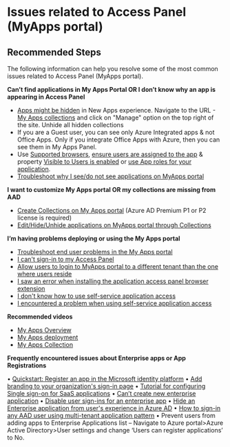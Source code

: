 <properties
  pagetitle="Issues related to Access Panel (MyApps portal)"
  description=""
  service=""
  resource=""
  ms.author="shchaur"
  selfhelptype="Generic"
  supporttopicids="32570265"
  productpesids="16575"
  cloudenvironments="public, fairfax, mooncake, blackforest, ussec, usnat"
  disableclouds=""
  articleid="c0a081be-be4b-47d1-8b3d-20bd8e6099ed"
  ownershipid="AzureIdentity_EnterpriseApps" />
# Issues related to Access Panel (MyApps portal)


## **Recommended Steps**

The following information can help you resolve some of the most common issues related to Access Panel (MyApps portal).

**Can’t find applications in My Apps Portal OR I don’t know why an app is appearing in Access Panel**

* [Apps might be hidden](https://docs.microsoft.com/azure/active-directory/user-help/my-apps-portal-user-collections) in New Apps experience. Navigate to the URL -  [My Apps collections](https://myapplications.microsoft.com/?endUserCollections) and click on "Manage" option on the top right of the site. Unhide all hidden collections
* If you are a Guest user, you can see only Azure Integrated apps & not Office Apps. Only if you integrate Office Apps with Azure, then you can see them in My Apps Panel.
* Use [Supported browsers](https://docs.microsoft.com/azure/active-directory/user-help/my-apps-portal-end-user-access), [ensure users are assigned to the app](https://docs.microsoft.com/azure/active-directory/manage-apps/add-application-portal-assign-users) & property [Visible to Users is enabled](https://docs.microsoft.com/azure/active-directory/manage-apps/add-application-portal-configure) or [use App roles for your application](https://docs.microsoft.com/azure/active-directory/develop/howto-add-app-roles-in-azure-ad-apps#app-roles-ui--preview). 
* [Troubleshoot why I see/do not see applications on MyApps portal](https://docs.microsoft.com/azure/active-directory/manage-apps/application-sign-in-other-problem-access-panel?WT.mc_id=UI_AAD_Enterprise_Apps_Support_L2_Overview)

**I want to customize My Apps portal OR my collections are missing from AAD**

* [Create Collections on My Apps portal](https://docs.microsoft.com/azure/active-directory/manage-apps/access-panel-collections#enable-the-latest-my-apps-features) (Azure AD Premium P1 or P2 license is required)
* [Edit/Hide/Unhide applications on MyApps portal through Collections](https://docs.microsoft.com/azure/active-directory/user-help/my-apps-portal-user-collections)

**I’m having problems deploying or using the My Apps portal**

* [Troubleshoot end user problems in the My Apps portal](https://docs.microsoft.com/azure/active-directory/user-help/my-apps-portal-end-user-troubleshoot)
* [I can't sign-in to my Access Panel](https://docs.microsoft.com/azure/active-directory/manage-apps/application-sign-in-other-problem-access-panel?WT.mc_id=UI_AAD_Enterprise_Apps_Support_L2_Overview) 
* [Allow users to login to MyApps portal to a different tenant than the one where users reside](https://docs.microsoft.com/azure/active-directory/user-help/my-apps-portal-user-collections) 
* [I saw an error when installing the application access panel browser extension](https://docs.microsoft.com/azure/active-directory/application-access-panel-extension-problem-installing/)
* [I don't know how to use self-service application access](https://docs.microsoft.com/azure/active-directory/manage-apps/access-panel-manage-self-service-access)
* [I encountered a problem when using self-service application access](https://docs.microsoft.com/azure/active-directory/manage-apps/access-panel-manage-self-service-access)

**Recommended videos**

* [My Apps Overview](https://www.youtube.com/watch?v=uB-JjuaV_qM)
* [My Apps deployment](https://www.youtube.com/watch?v=atj6Ivn5m0k)
* [My Apps Collection](https://www.youtube.com/watch?v=atj6Ivn5m0k)

**Frequently encountered issues about Enterprise apps or App Registrations**

• [Quickstart: Register an app in the Microsoft identity platform](https://docs.microsoft.com/azure/active-directory/develop/quickstart-register-app)
• [Add branding to your organization's sign-in page](https://docs.microsoft.com/azure/active-directory/fundamentals/customize-branding)
• [Tutorial for configuring Single sign-on for SaaS applications](https://docs.microsoft.com/azure/active-directory/saas-apps/tutorial-list)
• [Can’t create new enterprise application](https://docs.microsoft.com/azure/active-directory/manage-apps/add-application-portal)
• [Disable user sign-ins for an enterprise app](https://docs.microsoft.com/azure/active-directory/manage-apps/disable-user-sign-in-portal)
• [Hide an Enterprise application from user's experience in Azure AD](https://docs.microsoft.com/azure/active-directory/manage-apps/hide-application-from-user-portal)
• [How to sign-in any AAD user using multi-tenant application pattern](https://docs.microsoft.com/azure/active-directory/develop/howto-convert-app-to-be-multi-tenant)
• Prevent users from adding apps to Enterprise Applications list – Navigate to Azure portal>Azure Active Directory>User settings and change ‘Users can register applications’ to No.
